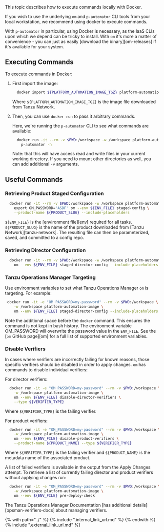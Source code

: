 This topic describes how to execute commands locally with Docker.

If you wish to use the underlying `om` and `p-automator` CLI tools from your local workstation,
we recommend using docker to execute commands.

With `p-automator` in particular, using Docker is necessary,
as the IaaS CLIs upon which we depend can be tricky to install.
With `om` it's more a matter of convenience -
you can just as easily [download the binary][om-releases] if it's available for your system.


## Executing Commands

To execute commands in Docker:

1. First import the image:

    ```bash
      docker import ${PLATFORM_AUTOMATION_IMAGE_TGZ} platform-automation-image
    ```

    Where `${PLATFORM_AUTOMATION_IMAGE_TGZ}` is the image file downloaded from Tanzu Network.

2. Then, you can use `docker run` to pass it arbitrary commands.

    Here, we're running the `p-automator` CLI to see what commands are available:

    ```bash
      docker run -it --rm -v $PWD:/workspace -w /workspace platform-automation-image \
        p-automator -h
    ```

    Note:  that this will have access read and write files in your current working directory.
    If you need to mount other directories as well, you can add additional `-v` arguments.

## Useful Commands

### Retrieving Product Staged Configuration

```bash
  docker run -it --rm -v $PWD:/workspace -w /workspace platform-automation-image \
    export OM_PASSWORD='ASDF' om --env ${ENV_FILE} staged-config \
    --product-name ${PRODUCT_SLUG} --include-placeholders
```

  `${ENV_FILE}` is the [environment file][env] required for all tasks.
  `${PRODUCT_SLUG}` is the name of the product downloaded from [Tanzu Network][tanzu-network].
  The resulting file can then be parameterized, saved, and committed to a config repo.

### Retrieving Director Configuration

```bash
  docker run -it --rm -v $PWD:/workspace -w /workspace platform-automation-image \
    om --env ${ENV_FILE} staged-director-config --include-placeholders
```

### Tanzu Operations Manager Targeting

Use environment variables to set what Tanzu Operations Manager `om` is targeting.
For example: 

```bash
 docker run -it -e "OM_PASSWORD=my-password" --rm -v $PWD:/workspace \
    -w /workspace platform-automation-image \
    om --env ${ENV_FILE} staged-director-config --include-placeholders
```

Note the additional space before the `docker` command.
This ensures the command is not kept in bash history. 
The environment variable OM_PASSWORD will overwrite the password value in the `ENV_FILE`.
See the [`om` GitHub page][om] for a full list of supported environment variables. 

### Disable Verifiers

In cases where verifiers are incorrectly failing for known reasons,
those specific verifiers should be disabled in order to apply changes.
`om` has commands to disable individual verifiers:

For director verifiers:
```bash
  docker run -it -e "OM_PASSWORD=my-password" --rm -v $PWD:/workspace \
    -w /workspace platform-automation-image \
    om --env ${ENV_FILE} disable-director-verifiers \
    --type ${VERIFIER_TYPE}
```

Where `${VERIFIER_TYPE}` is the failing verifier.

For product verifiers:
```bash
  docker run -it -e "OM_PASSWORD=my-password" --rm -v $PWD:/workspace \
    -w /workspace platform-automation-image \
    om --env ${ENV_FILE} disable-product-verifiers \
    --product-name ${PRODUCT_NAME} --type ${VERIFIER_TYPE}
```

Where `${VERIFIER_TYPE}` is the failing verifier
and `${PRODUCT_NAME}` is the metadata name of the associated product.

A list of failed verifiers is available in the output from the Apply Changes attempt.
To retrieve a list of currently failing director and product verifiers
without applying changes run:

```bash
  docker run -it -e "OM_PASSWORD=my-password" --rm -v $PWD:/workspace \
    -w /workspace platform-automation-image \
    om --env ${ENV_FILE} pre-deploy-check
```

The Tanzu Operations Manager Documentation [has additional details][opsman-verifiers-docs] about managing verifiers.

{% with path="../" %}
    {% include ".internal_link_url.md" %}
{% endwith %}
{% include ".external_link_url.md" %}
